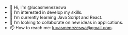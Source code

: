 - 👋 Hi, I’m @lucasmenezeswa
- 👀 I’m interested in develop my skills.
- 🌱 I’m currently learning Java Script and React.
- 💞️ I’m looking to collaborate on new ideas in applications.
- 📫 How to reach me: lucasmenezeswa@gmail.com.

<!---
lucasmenezeswa/lucasmenezeswa is a ✨ special ✨ repository because its `README.md` (this file) appears on your GitHub profile.
You can click the Preview link to take a look at your changes.
--->
